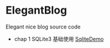 # ElegantBlog
Elegant nice blog source code
* chap 1 SQLite3 基础使用 [SqliteDemo](https://github.com/Elegant2011/ElegantBlog/tree/master/chapter1/SqliteDemo)
